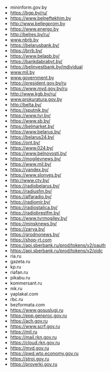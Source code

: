 * mininform.gov.by
* https://bgp.by/ru/
* https://www.belneftekhim.by
* http://www.bellegprom.by
* https://www.energo.by
* http://belres.by/ru/
* www.nbrb.by
* https://belarusbank.by/
* https://brrb.by/
* https://www.belapb.by/
* https://bankdabrabyt.by/
* https://belinvestbank.by/individual
* www.mil.by
* www.government.by
* https://president.gov.by/ru
* https://www.mvd.gov.by/ru
* http://www.kgb.by/ru/
* www.prokuratura.gov.by
* http://belta.by/
* https://sputnik.by/
* https://www.tvr.by/
* https://www.sb.by/
* https://belmarket.by/
* https://www.belarus.by/
* https://belarus24.by/
* https://ont.by/
* https://www.024.by/
* https://www.belnovosti.by/
* https://mogilevnews.by/
* https://www.mil.by/
* https://yandex.by/
* https://www.slonves.by/
* http://www.ctv.by/
* https://radiobelarus.by/
* https://radiusfm.by/
* https://alfaradio.by/
* https://radiomir.by/
* https://radiostalica.by/
* https://radiobrestfm.by/
* https://www.tvrmogilev.by/
* https://minsknews.by/
* https://zarya.by/
* https://grodnonews.by/
* https://shop-rt.com
* https://api.sberbank.ru/prod/tokens/v2/oauth
* https://api.sberbank.ru/prod/tokens/v2/oidc
* ria.ru
* gazeta.ru
* kp.ru
* riafan.ru
* pikabu.ru
* kommersant.ru
* mk.ru
* yaplakal.com
* rbc.ru
* bezformata.com
* https://www.gosuslugi.ru
* https://epp.genproc.gov.ru
* https://ach.gov.ru
* https://www.scrf.gov.ru
* https://mil.ru
* https://mail.rkn.gov.ru
* https://cloud.rkn.gov.ru
* https://mvd.gov.ru
* https://pwd.wto.economy.gov.ru
* https://stroi.gov.ru
* https://proverki.gov.ru

